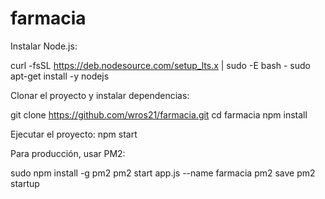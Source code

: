 # farmacia

Instalar Node.js:

curl -fsSL https://deb.nodesource.com/setup_lts.x | sudo -E bash -
sudo apt-get install -y nodejs

Clonar el proyecto y instalar dependencias:

git clone https://github.com/wros21/farmacia.git
cd farmacia
npm install

Ejecutar el proyecto:
npm start

Para producción, usar PM2:

sudo npm install -g pm2
pm2 start app.js --name farmacia
pm2 save
pm2 startup
